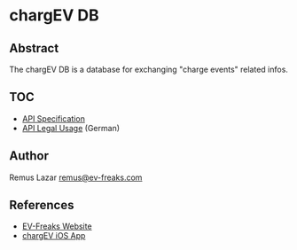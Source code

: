 # chargEV DB

## Abstract

The chargEV DB is a database for exchanging "charge events" related infos.

## TOC

* [API Specification](API)
* [API Legal Usage](API-legal-usage-DE) (German)

## Author

Remus Lazar [remus@ev-freaks.com](mailto:remus@ev-freaks.com)

## References

* [EV-Freaks Website](http://ev-freaks.com)
* [chargEV iOS App](http://ev-freaks.com/chargev)
